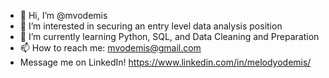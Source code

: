 - 👋 Hi, I’m @mvodemis
- 👀 I’m interested in securing an entry level data analysis position
- 🌱 I’m currently learning Python, SQL, and Data Cleaning and Preparation
- 📫 How to reach me: mvodemis@gmail.com
- Message me on LinkedIn! https://www.linkedin.com/in/melodyodemis/

<!---
mvodemis/mvodemis is a ✨ special ✨ repository because its `README.md` (this file) appears on your GitHub profile.
You can click the Preview link to take a look at your changes.
--->
